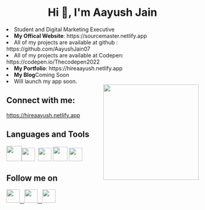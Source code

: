 <h1 align="center">Hi 👋, I'm Aayush Jain</h1>

<li>Student and Digital Marketing Executive</li>
<li><b>My Offical Website</b>: https://sourcemaster.netlify.app</li>
<li> All of my projects are available at github : https://github.com/AayushJain07</li>
<li> All of my projects are available at Codepen: https://codepen.io/Thecodepen2022</li>
<li><b>My Portfolio</b>: https://hireaayush.netlify.app</li>
<li><b>My Blog</b>Coming Soon</li>
<li>Will launch my app soon.</li>
<img src="https://r7q6w9z6.rocketcdn.me/career/wp-content/uploads/2020/03/hello.gif" height="250" align="right">

## Connect with me:
https://hireaayush.netlify.app

## Languages and Tools
<img src="https://p92.com/binaries/content/gallery/p92website/technologies/htmlcssjs-details.png" height="40"><img src="https://upload.wikimedia.org/wikipedia/commons/thumb/9/9a/Visual_Studio_Code_1.35_icon.svg/2048px-Visual_Studio_Code_1.35_icon.svg.png" height="35">&nbsp;&nbsp;<img src="https://upload.wikimedia.org/wikipedia/commons/thumb/b/b2/Repl.it_logo.svg/1200px-Repl.it_logo.svg.png" height="35">
<img src="https://img.icons8.com/windows/452/codepen.png" height="38">
<img src="https://upload.wikimedia.org/wikipedia/commons/thumb/b/b2/Bootstrap_logo.svg/1200px-Bootstrap_logo.svg.png" height="35">

## Follow me on
<a href="https://www.instagram.com/007aayushjain"><img src="https://cdn.pixabay.com/photo/2016/08/09/17/52/instagram-1581266_1280.jpg" height="35">
&nbsp;
<a href="https://www.facebook.com/profile.php?id=100084318229265">
<img src="https://upload.wikimedia.org/wikipedia/en/thumb/0/04/Facebook_f_logo_%282021%29.svg/1200px-Facebook_f_logo_%282021%29.svg.png" height="35">
&nbsp;
<a href="https://github.com/AayushJain07">
<img src="https://cdn-icons-png.flaticon.com/512/25/25231.png" height="35">
